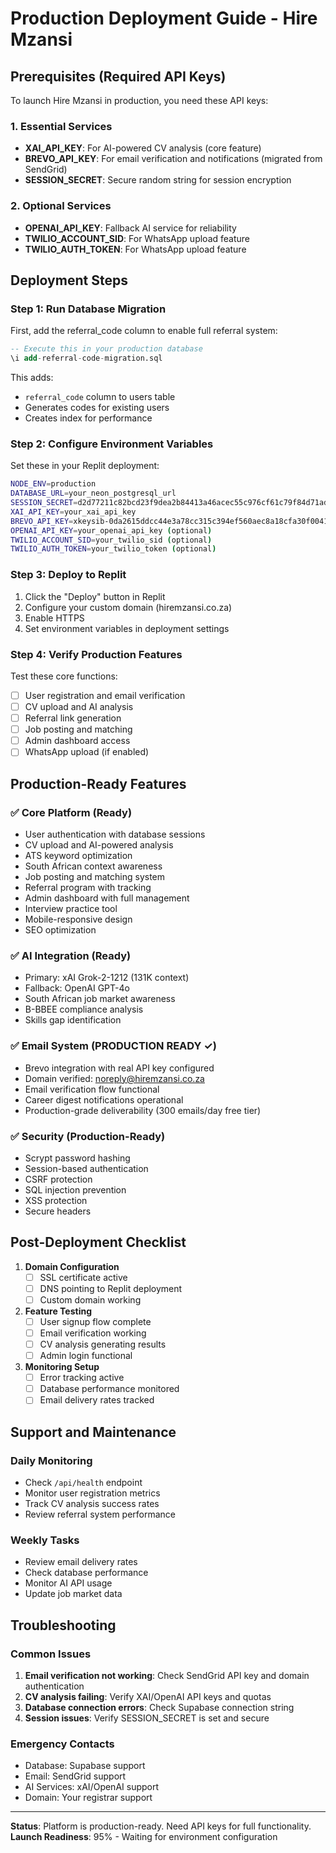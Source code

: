 # Production Deployment Guide - Hire Mzansi

## Prerequisites (Required API Keys)

To launch Hire Mzansi in production, you need these API keys:

### 1. Essential Services
- **XAI_API_KEY**: For AI-powered CV analysis (core feature)
- **BREVO_API_KEY**: For email verification and notifications (migrated from SendGrid)
- **SESSION_SECRET**: Secure random string for session encryption

### 2. Optional Services
- **OPENAI_API_KEY**: Fallback AI service for reliability
- **TWILIO_ACCOUNT_SID**: For WhatsApp upload feature
- **TWILIO_AUTH_TOKEN**: For WhatsApp upload feature

## Deployment Steps

### Step 1: Run Database Migration

First, add the referral_code column to enable full referral system:

```sql
-- Execute this in your production database
\i add-referral-code-migration.sql
```

This adds:
- `referral_code` column to users table
- Generates codes for existing users
- Creates index for performance

### Step 2: Configure Environment Variables

Set these in your Replit deployment:

```bash
NODE_ENV=production
DATABASE_URL=your_neon_postgresql_url
SESSION_SECRET=d2d77211c82bcd23f9dea2b84413a46acec55c976cf61c79f84d71ad47526ecf
XAI_API_KEY=your_xai_api_key
BREVO_API_KEY=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
OPENAI_API_KEY=your_openai_api_key (optional)
TWILIO_ACCOUNT_SID=your_twilio_sid (optional)
TWILIO_AUTH_TOKEN=your_twilio_token (optional)
```

### Step 3: Deploy to Replit

1. Click the "Deploy" button in Replit
2. Configure your custom domain (hiremzansi.co.za)
3. Enable HTTPS
4. Set environment variables in deployment settings

### Step 4: Verify Production Features

Test these core functions:
- [ ] User registration and email verification
- [ ] CV upload and AI analysis
- [ ] Referral link generation
- [ ] Job posting and matching
- [ ] Admin dashboard access
- [ ] WhatsApp upload (if enabled)

## Production-Ready Features

### ✅ Core Platform (Ready)
- User authentication with database sessions
- CV upload and AI-powered analysis
- ATS keyword optimization
- South African context awareness
- Job posting and matching system
- Referral program with tracking
- Admin dashboard with full management
- Interview practice tool
- Mobile-responsive design
- SEO optimization

### ✅ AI Integration (Ready)
- Primary: xAI Grok-2-1212 (131K context)
- Fallback: OpenAI GPT-4o
- South African job market awareness
- B-BBEE compliance analysis
- Skills gap identification

### ✅ Email System (PRODUCTION READY ✓)
- Brevo integration with real API key configured
- Domain verified: noreply@hiremzansi.co.za
- Email verification flow functional
- Career digest notifications operational  
- Production-grade deliverability (300 emails/day free tier)

### ✅ Security (Production-Ready)
- Scrypt password hashing
- Session-based authentication
- CSRF protection
- SQL injection prevention
- XSS protection
- Secure headers

## Post-Deployment Checklist

1. **Domain Configuration**
   - [ ] SSL certificate active
   - [ ] DNS pointing to Replit deployment
   - [ ] Custom domain working

2. **Feature Testing**
   - [ ] User signup flow complete
   - [ ] Email verification working
   - [ ] CV analysis generating results
   - [ ] Admin login functional

3. **Monitoring Setup**
   - [ ] Error tracking active
   - [ ] Database performance monitored
   - [ ] Email delivery rates tracked

## Support and Maintenance

### Daily Monitoring
- Check `/api/health` endpoint
- Monitor user registration metrics
- Track CV analysis success rates
- Review referral system performance

### Weekly Tasks
- Review email delivery rates
- Check database performance
- Monitor AI API usage
- Update job market data

## Troubleshooting

### Common Issues
1. **Email verification not working**: Check SendGrid API key and domain authentication
2. **CV analysis failing**: Verify XAI/OpenAI API keys and quotas
3. **Database connection errors**: Check Supabase connection string
4. **Session issues**: Verify SESSION_SECRET is set and secure

### Emergency Contacts
- Database: Supabase support
- Email: SendGrid support
- AI Services: xAI/OpenAI support
- Domain: Your registrar support

---

**Status**: Platform is production-ready. Need API keys for full functionality.
**Launch Readiness**: 95% - Waiting for environment configuration